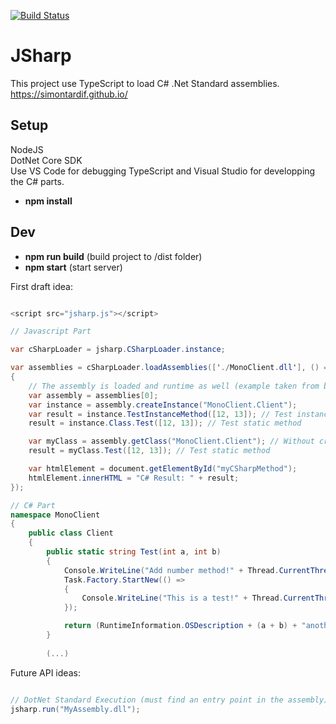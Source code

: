 [![Build Status](https://travis-ci.com/simontardif/JSharp.svg?branch=master)](https://travis-ci.com/simontardif/JSharp)
# JSharp

This project use TypeScript to load C# .Net Standard assemblies. <br>
https://simontardif.github.io/

## Setup

NodeJS <br>
DotNet Core SDK<br>
Use VS Code for debugging TypeScript and Visual Studio for developping the C# parts. <br>

* <b>npm install</b>

## Dev

* <b>npm run build</b> (build project to /dist folder)
* <b>npm start</b> (start server)

First draft idea:
```csharp

<script src="jsharp.js"></script>

// Javascript Part

var cSharpLoader = jsharp.CSharpLoader.instance;

var assemblies = cSharpLoader.loadAssemblies(['./MonoClient.dll'], () =>
{
    // The assembly is loaded and runtime as well (example taken from blazor)
    var assembly = assemblies[0];
    var instance = assembly.createInstance("MonoClient.Client");
    var result = instance.TestInstanceMethod([12, 13]); // Test instance method
    result = instance.Class.Test([12, 13]); // Test static method

    var myClass = assembly.getClass("MonoClient.Client"); // Without creating a instance
    result = myClass.Test([12, 13]); // Test static method

    var htmlElement = document.getElementById("myCSharpMethod");
    htmlElement.innerHTML = "C# Result: " + result;
});

// C# Part
namespace MonoClient
{
    public class Client
    {
        public static string Test(int a, int b)
        {
            Console.WriteLine("Add number method!" + Thread.CurrentThread.ManagedThreadId);
            Task.Factory.StartNew(() =>
            {
                Console.WriteLine("This is a test!" + Thread.CurrentThread.ManagedThreadId);
            });

            return (RuntimeInformation.OSDescription + (a + b) + "another test!").ToString();
        }
        
        (...)

```

Future API ideas:
```csharp

// DotNet Standard Execution (must find an entry point in the assembly)
jsharp.run("MyAssembly.dll");

```
